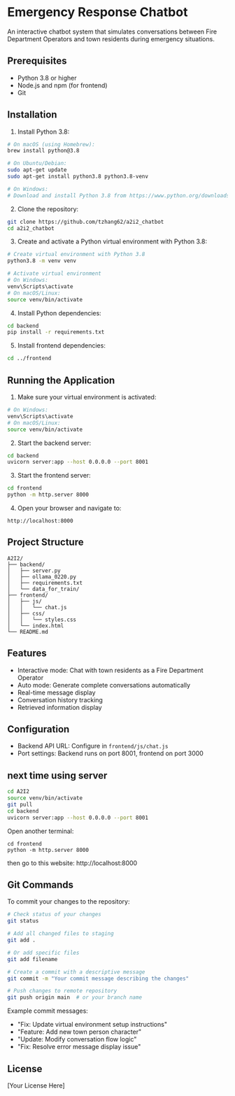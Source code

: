 # Emergency Response Chatbot

An interactive chatbot system that simulates conversations between Fire Department Operators and town residents during emergency situations.

## Prerequisites

- Python 3.8 or higher
- Node.js and npm (for frontend)
- Git

## Installation

1. Install Python 3.8:
```bash
# On macOS (using Homebrew):
brew install python@3.8

# On Ubuntu/Debian:
sudo apt-get update
sudo apt-get install python3.8 python3.8-venv

# On Windows:
# Download and install Python 3.8 from https://www.python.org/downloads/release/python-380/
```

2. Clone the repository:
```bash
git clone https://github.com/tzhang62/a2i2_chatbot
cd a2i2_chatbot
```

3. Create and activate a Python virtual environment with Python 3.8:
```bash
# Create virtual environment with Python 3.8
python3.8 -m venv venv

# Activate virtual environment
# On Windows:
venv\Scripts\activate
# On macOS/Linux:
source venv/bin/activate
```

4. Install Python dependencies:
```bash
cd backend
pip install -r requirements.txt
```

5. Install frontend dependencies:
```bash
cd ../frontend
```

## Running the Application

1. Make sure your virtual environment is activated:
```bash
# On Windows:
venv\Scripts\activate
# On macOS/Linux:
source venv/bin/activate
```

2. Start the backend server:
```bash
cd backend
uvicorn server:app --host 0.0.0.0 --port 8001
```

3. Start the frontend server:
```bash
cd frontend
python -m http.server 8000
```

4. Open your browser and navigate to:
```
http://localhost:8000
```

## Project Structure

```
A2I2/
├── backend/
│   ├── server.py
│   ├── ollama_0220.py
│   ├── requirements.txt
│   └── data_for_train/
├── frontend/
│   ├── js/
│   │   └── chat.js
│   ├── css/
│   │   └── styles.css
│   └── index.html
└── README.md
```

## Features

- Interactive mode: Chat with town residents as a Fire Department Operator
- Auto mode: Generate complete conversations automatically
- Real-time message display
- Conversation history tracking
- Retrieved information display

## Configuration

- Backend API URL: Configure in `frontend/js/chat.js`
- Port settings: Backend runs on port 8001, frontend on port 3000

## next time using server
```bash
cd A2I2
source venv/bin/activate
git pull
cd backend
uvicorn server:app --host 0.0.0.0 --port 8001
```
Open another terminal:
```
cd frontend
python -m http.server 8000
```
then go to this website: 
http://localhost:8000

## Git Commands

To commit your changes to the repository:

```bash
# Check status of your changes
git status

# Add all changed files to staging
git add .

# Or add specific files
git add filename

# Create a commit with a descriptive message
git commit -m "Your commit message describing the changes"

# Push changes to remote repository
git push origin main  # or your branch name
```

Example commit messages:
- "Fix: Update virtual environment setup instructions"
- "Feature: Add new town person character"
- "Update: Modify conversation flow logic"
- "Fix: Resolve error message display issue"

## License

[Your License Here]
